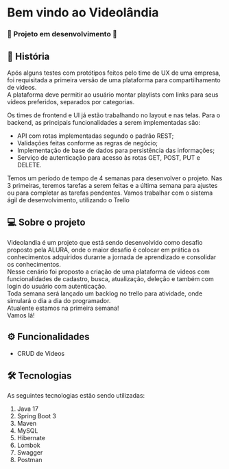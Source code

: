 # Bem vindo ao Videolândia 

### :construction: Projeto em desenvolvimento :construction:

## :scroll: História
Após alguns testes com protótipos feitos pelo time de UX de uma empresa, foi requisitada a primeira versão de uma plataforma para compartilhamento de vídeos.<br>
A plataforma deve permitir ao usuário montar playlists com links para seus vídeos preferidos, separados por categorias.<br>

Os times de frontend e UI já estão trabalhando no layout e nas telas. Para o backend, as principais funcionalidades a serem implementadas são: <br>

- API com rotas implementadas segundo o padrão REST;
- Validações feitas conforme as regras de negócio;
- Implementação de base de dados para persistência das informações;
- Serviço de autenticação para acesso às rotas GET, POST, PUT e DELETE.

 Temos um período de tempo de 4 semanas para desenvolver o projeto. Nas 3 primeiras, teremos tarefas a serem feitas e a última semana para ajustes ou para completar as tarefas pendentes. Vamos trabalhar com o sistema ágil de desenvolvimento, utilizando o Trello
 
## :computer: Sobre o projeto
Videolandia é um projeto que está sendo desenvolvido como desafio proposto pela ALURA, onde o maior desafio é colocar em prática os conhecimentos adquiridos durante a jornada de aprendizado e consolidar os conhecimentos. <br>
Nesse cenário foi proposto a criação de uma plataforma de videos com funcionalidades de cadastro, busca, atualização, deleção e também com login do usuário com autenticação.<br>
Toda semana será lançado um backlog no trello para atividade, onde simulará o dia a dia do programador. <br>
Atualente estamos na primeira semana! <br>
Vamos lá! 

## :gear: Funcionalidades
- CRUD de Videos


## :hammer_and_wrench: Tecnologias
As seguintes tecnologias estão sendo utilizadas:

1. Java 17
2. Spring Boot 3
3. Maven
4. MySQL
5. Hibernate
6. Lombok
7. Swagger
8. Postman
